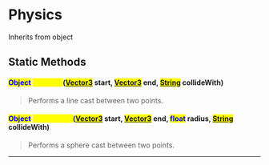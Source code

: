 # Physics
Inherits from object
## Static Methods
#### <mark style="color:blue;">Object</mark> <mark style="color:yellow;">LineCast</mark>(<mark style="color:blue;">[Vector3](../objects/Vector3.md)</mark> start, <mark style="color:blue;">[Vector3](../objects/Vector3.md)</mark> end, <mark style="color:blue;">[String](../static/String.md)</mark> collideWith)
> Performs a line cast between two points.

#### <mark style="color:blue;">Object</mark> <mark style="color:yellow;">SphereCast</mark>(<mark style="color:blue;">[Vector3](../objects/Vector3.md)</mark> start, <mark style="color:blue;">[Vector3](../objects/Vector3.md)</mark> end, <mark style="color:blue;">float</mark> radius, <mark style="color:blue;">[String](../static/String.md)</mark> collideWith)
> Performs a sphere cast between two points.


---

